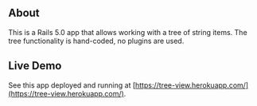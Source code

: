 ## About

This is a Rails 5.0 app that allows working with a tree of string items. The tree functionality is hand-coded, no plugins are used.

## Live Demo

See this app deployed and running at [https://tree-view.herokuapp.com/](https://tree-view.herokuapp.com/).